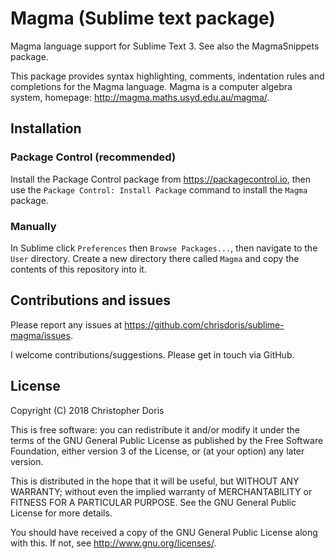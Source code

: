 # Magma (Sublime text package)
Magma language support for Sublime Text 3. See also the MagmaSnippets package.

This package provides syntax highlighting, comments, indentation rules and completions for the Magma language. Magma is a computer algebra system, homepage: http://magma.maths.usyd.edu.au/magma/.

## Installation

### Package Control (recommended)
Install the Package Control package from https://packagecontrol.io, then use the `Package Control: Install Package` command to install the `Magma` package.

### Manually
In Sublime click `Preferences` then `Browse Packages...`, then navigate to the `User` directory. Create a new directory there called `Magma` and copy the contents of this repository into it.

## Contributions and issues

Please report any issues at https://github.com/chrisdoris/sublime-magma/issues.

I welcome contributions/suggestions. Please get in touch via GitHub.

## License

Copyright (C) 2018 Christopher Doris

This is free software: you can redistribute it and/or modify
it under the terms of the GNU General Public License as published by
the Free Software Foundation, either version 3 of the License, or
(at your option) any later version.

This is distributed in the hope that it will be useful,
but WITHOUT ANY WARRANTY; without even the implied warranty of
MERCHANTABILITY or FITNESS FOR A PARTICULAR PURPOSE.  See the
GNU General Public License for more details.

You should have received a copy of the GNU General Public License
along with this.  If not, see http://www.gnu.org/licenses/.
